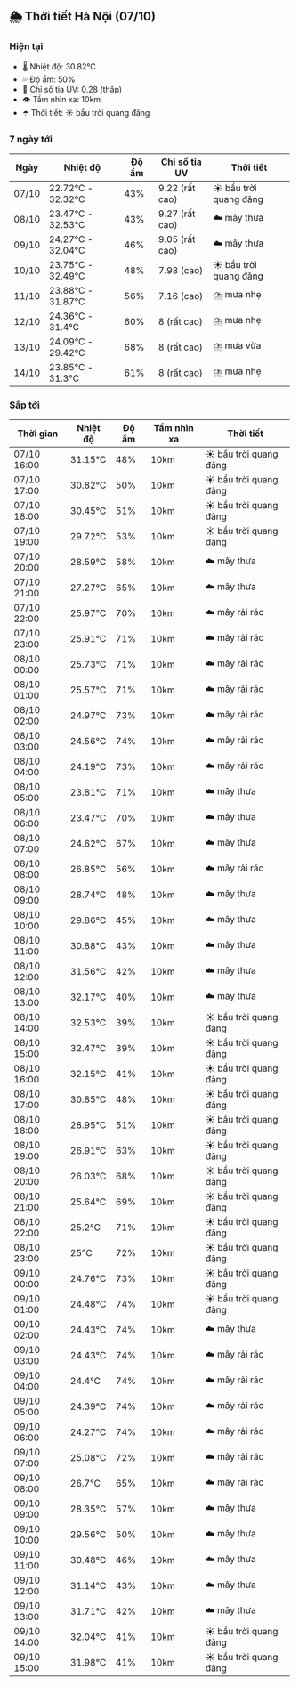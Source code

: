 ## 🌦️ Thời tiết Hà Nội (07/10)

### Hiện tại

- 🌡️ Nhiệt độ: 30.82℃
- 💦 Độ ẩm: 50%
- 🌟 Chỉ số tia UV: 0.28 (thấp)
- 👁️ Tầm nhìn xa: 10km
- ☂️ Thời tiết: ☀️ bầu trời quang đãng

### 7 ngày tới

| Ngày | Nhiệt độ | Độ ẩm | Chỉ số tia UV | Thời tiết |
| --- | --- | --- | --- | --- |
| 07/10 | 22.72℃ - 32.32℃ | 43% | 9.22 (rất cao) | ☀️ bầu trời quang đãng |
| 08/10 | 23.47℃ - 32.53℃ | 43% | 9.27 (rất cao) | ☁️ mây thưa |
| 09/10 | 24.27℃ - 32.04℃ | 46% | 9.05 (rất cao) | ☁️ mây thưa |
| 10/10 | 23.75℃ - 32.49℃ | 48% | 7.98 (cao) | ☀️ bầu trời quang đãng |
| 11/10 | 23.88℃ - 31.87℃ | 56% | 7.16 (cao) | ⛈️ mưa nhẹ |
| 12/10 | 24.36℃ - 31.4℃ | 60% | 8 (rất cao) | ⛈️ mưa nhẹ |
| 13/10 | 24.09℃ - 29.42℃ | 68% | 8 (rất cao) | ⛈️ mưa vừa |
| 14/10 | 23.85℃ - 31.3℃ | 61% | 8 (rất cao) | ⛈️ mưa nhẹ |

### Sắp tới

| Thời gian | Nhiệt độ | Độ ẩm | Tầm nhìn xa | Thời tiết |
| --- | --- | --- | --- | --- |
| 07/10 16:00 | 31.15℃ | 48% | 10km | ☀️ bầu trời quang đãng |
| 07/10 17:00 | 30.82℃ | 50% | 10km | ☀️ bầu trời quang đãng |
| 07/10 18:00 | 30.45℃ | 51% | 10km | ☀️ bầu trời quang đãng |
| 07/10 19:00 | 29.72℃ | 53% | 10km | ☀️ bầu trời quang đãng |
| 07/10 20:00 | 28.59℃ | 58% | 10km | ☁️ mây thưa |
| 07/10 21:00 | 27.27℃ | 65% | 10km | ☁️ mây thưa |
| 07/10 22:00 | 25.97℃ | 70% | 10km | ☁️ mây rải rác |
| 07/10 23:00 | 25.91℃ | 71% | 10km | ☁️ mây rải rác |
| 08/10 00:00 | 25.73℃ | 71% | 10km | ☁️ mây rải rác |
| 08/10 01:00 | 25.57℃ | 71% | 10km | ☁️ mây rải rác |
| 08/10 02:00 | 24.97℃ | 73% | 10km | ☁️ mây rải rác |
| 08/10 03:00 | 24.56℃ | 74% | 10km | ☁️ mây rải rác |
| 08/10 04:00 | 24.19℃ | 73% | 10km | ☁️ mây rải rác |
| 08/10 05:00 | 23.81℃ | 71% | 10km | ☁️ mây thưa |
| 08/10 06:00 | 23.47℃ | 70% | 10km | ☁️ mây thưa |
| 08/10 07:00 | 24.62℃ | 67% | 10km | ☁️ mây thưa |
| 08/10 08:00 | 26.85℃ | 56% | 10km | ☁️ mây rải rác |
| 08/10 09:00 | 28.74℃ | 48% | 10km | ☁️ mây thưa |
| 08/10 10:00 | 29.86℃ | 45% | 10km | ☁️ mây thưa |
| 08/10 11:00 | 30.88℃ | 43% | 10km | ☁️ mây thưa |
| 08/10 12:00 | 31.56℃ | 42% | 10km | ☁️ mây thưa |
| 08/10 13:00 | 32.17℃ | 40% | 10km | ☁️ mây thưa |
| 08/10 14:00 | 32.53℃ | 39% | 10km | ☀️ bầu trời quang đãng |
| 08/10 15:00 | 32.47℃ | 39% | 10km | ☀️ bầu trời quang đãng |
| 08/10 16:00 | 32.15℃ | 41% | 10km | ☀️ bầu trời quang đãng |
| 08/10 17:00 | 30.85℃ | 48% | 10km | ☀️ bầu trời quang đãng |
| 08/10 18:00 | 28.95℃ | 51% | 10km | ☀️ bầu trời quang đãng |
| 08/10 19:00 | 26.91℃ | 63% | 10km | ☀️ bầu trời quang đãng |
| 08/10 20:00 | 26.03℃ | 68% | 10km | ☀️ bầu trời quang đãng |
| 08/10 21:00 | 25.64℃ | 69% | 10km | ☀️ bầu trời quang đãng |
| 08/10 22:00 | 25.2℃ | 71% | 10km | ☀️ bầu trời quang đãng |
| 08/10 23:00 | 25℃ | 72% | 10km | ☀️ bầu trời quang đãng |
| 09/10 00:00 | 24.76℃ | 73% | 10km | ☀️ bầu trời quang đãng |
| 09/10 01:00 | 24.48℃ | 74% | 10km | ☀️ bầu trời quang đãng |
| 09/10 02:00 | 24.43℃ | 74% | 10km | ☁️ mây thưa |
| 09/10 03:00 | 24.43℃ | 74% | 10km | ☁️ mây rải rác |
| 09/10 04:00 | 24.4℃ | 74% | 10km | ☁️ mây rải rác |
| 09/10 05:00 | 24.39℃ | 74% | 10km | ☁️ mây rải rác |
| 09/10 06:00 | 24.27℃ | 74% | 10km | ☁️ mây rải rác |
| 09/10 07:00 | 25.08℃ | 72% | 10km | ☁️ mây rải rác |
| 09/10 08:00 | 26.7℃ | 65% | 10km | ☁️ mây rải rác |
| 09/10 09:00 | 28.35℃ | 57% | 10km | ☁️ mây thưa |
| 09/10 10:00 | 29.56℃ | 50% | 10km | ☁️ mây thưa |
| 09/10 11:00 | 30.48℃ | 46% | 10km | ☁️ mây thưa |
| 09/10 12:00 | 31.14℃ | 43% | 10km | ☁️ mây thưa |
| 09/10 13:00 | 31.71℃ | 42% | 10km | ☁️ mây thưa |
| 09/10 14:00 | 32.04℃ | 41% | 10km | ☀️ bầu trời quang đãng |
| 09/10 15:00 | 31.98℃ | 41% | 10km | ☀️ bầu trời quang đãng |
